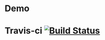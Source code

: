 # Demo

# Travis-ci [![Build Status](https://travis-ci.org/Slavik97/Demo.svg?branch=master)](https://travis-ci.org/Slavik97/Demo)
